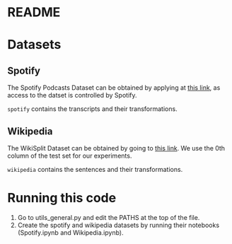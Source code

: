 # README

# Datasets

## Spotify

The Spotify Podcasts Dataset can be obtained by applying at [this link](https://podcastsdataset.byspotify.com/), as access to the datset is controlled by Spotify. 

`spotify` contains the transcripts and their transformations.

## Wikipedia

The WikiSplit Dataset can be obtained by going to [this link](https://github.com/google-research-datasets/wiki-split). We use the 0th column of the test set for our experiments.

`wikipedia` contains the sentences and their transformations.

# Running this code
1. Go to utils_general.py and edit the PATHS at the top of the file. 
2. Create the spotify and wikipedia datasets by running their notebooks (Spotify.ipynb and Wikipedia.ipynb).